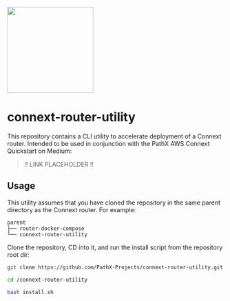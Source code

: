 <p float="left">
  <img height=200 src="https://i.ibb.co/yf9cqPx/Path-X-connext.png">
 </p>

# connext-router-utility

This repository contains a CLI utility to accelerate deployment of a Connext router. Intended to be used in conjunction with the PathX AWS Connext Quickstart on Medium:

> !! LINK PLACEHOLDER !!

## Usage

This utility assumes that you have cloned the repository in the same parent directory as the Connext router. For example:

```
parent
├── router-docker-compose
└── connext-router-utility
``` 

Clone the repository, CD into it, and run the install script from the repository root dir:

```bash
git clone https://github.com/PathX-Projects/connext-router-utility.git

cd /connext-router-utility

bash install.sh
```

